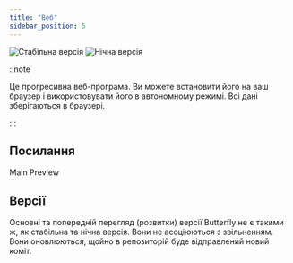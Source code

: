 ```yaml
---
title: "Веб"
sidebar_position: 5
---
```


![Стабільна версія](https://img.shields.io/badge/dynamic/yaml?color=c4840d&label=Stable&query=%24.version&url=https%3A%2F%2Fraw.githubusercontent.com%2FLinwoodDev%2Fbutterfly%2Fstable%2Fapp%2Fpubspec.yaml&style=for-the-badge) ![Нічна версія](https://img.shields.io/badge/dynamic/yaml?color=f7d28c&label=Nightly&query=%24.version&url=https%3A%2F%2Fraw.githubusercontent.com%2FLinwoodDev%2Fbutterfly%2Fnightly%2Fapp%2Fpubspec.yaml&style=for-the-badge)

::note

Це прогресивна веб-програма. Ви можете встановити його на ваш браузер і використовувати його в автономному режимі. Всі дані зберігаються в браузері.

:::


## Посилання

<div className="row margin-bottom--lg padding--sm">
<Link className="button button--outline button--info button--lg margin--sm" href="https://butterfly.linwood.dev">
  Main
</Link>
<Link className="button button--outline button--danger button--lg margin--sm" href="https://preview.butterfly.linwood.dev">
  Preview
</Link>
</div>

## Версії

Основні та попередній перегляд (розвитки) версії Butterfly не є такими ж, як стабільна та нічна версія. Вони не асоціюються з звільненням. Вони оновлюються, щойно в репозиторій буде відправлений новий коміт.
